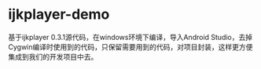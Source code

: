 # ijkplayer-demo
 基于ijkplayer 0.3.1源代码，在windows环境下编译，导入Android Studio，去掉Cygwin编译时使用到的代码，只保留需要用到的代码，对项目封装，这样更方便集成到我们的开发项目中去。
  
